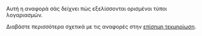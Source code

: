 Αυτή η αναφορά σάς δείχνει πώς εξελίσσονται ορισμένοι τύποι λογαριασμών.

Διαβάστε περισσότερα σχετικά με τις αναφορές στην [επίσημη τεκμηρίωση](https://docs.firefly-iii.org/advanced-concepts/reports).